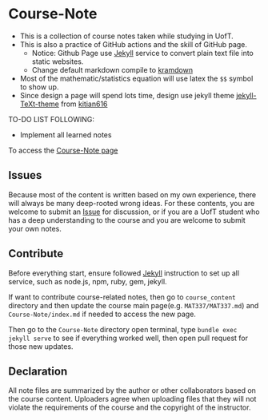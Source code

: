 # Course-Note
- This is a collection of course notes taken while studying in UofT.
- This is also a practice of GitHub actions and the skill of GitHub page.
    - Notice: Github Page use [Jekyll](https://jekyllrb.com/) service to convert plain text file into static websites.
    - Change default markdown compile to [kramdown](https://kramdown.gettalong.org/)
- Most of the mathematic/statistics equation will use latex the `$$` symbol to show up.
- Since design a page will spend lots time, design use jekyll theme [jekyll-TeXt-theme](https://github.com/kitian616/jekyll-TeXt-theme) from [kitian616](https://github.com/kitian616)

TO-DO LIST FOLLOWING:

- Implement all learned notes

To access the [Course-Note page](https://github.yorafa.com/Course-Note/pages/README.html)

## Issues

Because most of the content is written based on my own experience, there will always be many deep-rooted wrong ideas. For these contents, you are welcome to submit an [Issue](https://github.com/Yorafa/Course-Note/issues) for discussion, or if you are a UofT student who has a deep understanding to the course and you are welcome to submit your own notes.

## Contribute

Before everything start, ensure followed [Jekyll](https://jekyllrb.com/) instruction to set up all service, such as node.js, npm, ruby, gem, jekyll.

If want to contribute course-related notes, then go to `course_content` directory and then update the course main page(e.g. `MAT337/MAT337.md`)  and `Course-Note/index.md` if needed to access the new page.

Then go to the `Course-Note` directory open terminal, type `bundle exec jekyll serve` to see if everything worked well, then open pull request for those new updates.

## Declaration

All note files are summarized by the author or other collaborators based on the course content.
Uploaders agree when uploading files that they will not violate the requirements of the course and the copyright of the instructor.
